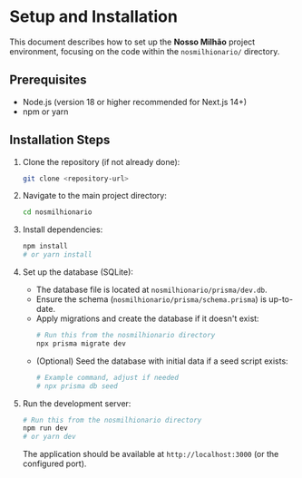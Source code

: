 # Setup and Installation

This document describes how to set up the **Nosso Milhão** project environment, focusing on the code within the `nosmilhionario/` directory.

## Prerequisites

- Node.js (version 18 or higher recommended for Next.js 14+)
- npm or yarn

## Installation Steps

1. Clone the repository (if not already done):
   ```bash
   git clone <repository-url>
   ```
2. Navigate to the main project directory:
   ```bash
   cd nosmilhionario
   ```
3. Install dependencies:
   ```bash
   npm install
   # or yarn install
   ```
4. Set up the database (SQLite):
   - The database file is located at `nosmilhionario/prisma/dev.db`.
   - Ensure the schema (`nosmilhionario/prisma/schema.prisma`) is up-to-date.
   - Apply migrations and create the database if it doesn't exist:
     ```bash
     # Run this from the nosmilhionario directory
     npx prisma migrate dev
     ```
   - (Optional) Seed the database with initial data if a seed script exists:
     ```bash
     # Example command, adjust if needed
     # npx prisma db seed 
     ```

5. Run the development server:
   ```bash
   # Run this from the nosmilhionario directory
   npm run dev
   # or yarn dev
   ```
   The application should be available at `http://localhost:3000` (or the configured port). 